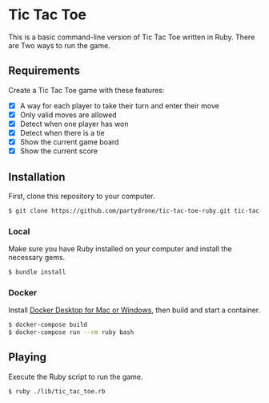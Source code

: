 # Tic Tac Toe
This is a basic command-line version of Tic Tac Toe written in Ruby. There are
Two ways to run the game.

## Requirements
Create a Tic Tac Toe game with these features:

- [x] A way for each player to take their turn and enter their move
- [x] Only valid moves are allowed
- [x] Detect when one player has won
- [x] Detect when there is a tie
- [x] Show the current game board
- [x] Show the current score

## Installation
First, clone this repository to your computer.

```bash
$ git clone https://github.com/partydrone/tic-tac-toe-ruby.git tic-tac-toe-ruby
```

### Local
Make sure you have Ruby installed on your computer and install the necessary gems.

```bash
$ bundle install
```

### Docker
Install [Docker Desktop for Mac or Windows](https://www.docker.com/products/docker-desktop),
then build and start a container.

```bash
$ docker-compose build
$ docker-compose run --rm ruby bash
```

## Playing

Execute the Ruby script to run the game.

```bash
$ ruby ./lib/tic_tac_toe.rb
```
